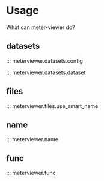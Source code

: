 # Usage


What can meter-viewer do?

## datasets

::: meterviewer.datasets.config

::: meterviewer.datasets.dataset

## files

::: meterviewer.files.use_smart_name


## name

::: meterviewer.name

## func

::: meterviewer.func
